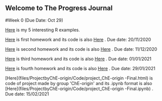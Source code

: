 ## Welcome to The Progress Journal

#Week 0 (Due Date: Oct 29)

[Here](files/hw_zero_cc_intexp.html) is my 5 interesting R examples.

[Here](files/HW1_CC.html) is first homework and its code is also [Here](files/HW1_CC.ipynb) . Due date: 20/11/2020

[Here](files/HW2/HW2byCemreC.html) is second homework and its code is also [Here](files/HW2/HW2byCemreC.ipynb) . Due date: 11/12/2020

[Here](files/HW3/HW3byCemreC.html) is third homework and its code is also [Here](files/HW3/HW3byCemreC.ipynb) . Due date: 01/01/2021

[Here](files/HW4/HW4byCemreC.html) is fourth homework and its code is also [Here](files/HW4/HW4byCemreC.ipynb) . Due date: 29/01/2021 

[Here](files/ProjectbyChE-origin/Code/project_ChE-origin -Final.html) is code of project made by group 'ChE-origin' and its .ipynb format is also [Here](files/ProjectbyChE-origin/Code/project_ChE-origin -Final.ipynb) . Due date: 15/02/2021
 